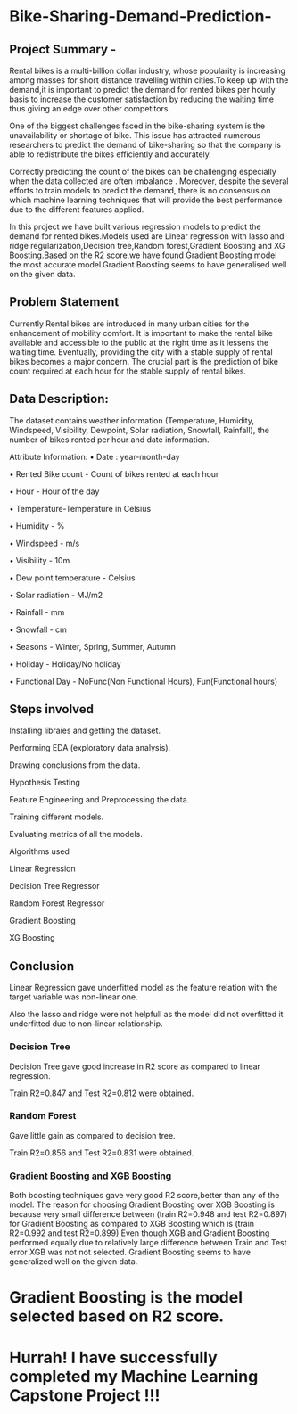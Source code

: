 # Bike-Sharing-Demand-Prediction-
## Project Summary -
Rental bikes is a multi-billion dollar industry, whose popularity is increasing among masses for short distance travelling within cities.To keep up with the demand,it is important to predict the demand for rented bikes per hourly basis to increase the customer satisfaction by reducing the waiting time thus giving an edge over other competitors.

One of the biggest challenges faced in the bike-sharing system is the unavailability or shortage of bike. This issue has attracted numerous researchers to predict the demand of bike-sharing so that the company is able to redistribute the bikes efficiently and accurately.

Correctly predicting the count of the bikes can be challenging especially when the data collected are often imbalance . Moreover, despite the several efforts to train models to predict the demand, there is no consensus on which machine learning techniques that will provide the best performance due to the different features applied.

In this project we have built various regression models to predict the demand for rented bikes.Models used are Linear regression with lasso and ridge regularization,Decision tree,Random forest,Gradient Boosting and XG Boosting.Based on the R2 score,we have found Gradient Boosting model the most accurate model.Gradient Boosting seems to have generalised well on the given data.
## Problem Statement
Currently Rental bikes are introduced in many urban cities for the enhancement of mobility comfort. It is important to make the rental bike available and accessible to the public at the right time as it lessens the waiting time. Eventually, providing the city with a stable supply of rental bikes becomes a major concern. The crucial part is the prediction of bike count required at each hour for the stable supply of rental bikes.

## Data Description:
The dataset contains weather information (Temperature, Humidity, Windspeed, Visibility, Dewpoint, Solar radiation, Snowfall, Rainfall), the number of bikes rented per hour and date information.

Attribute Information:
• Date : year-month-day

• Rented Bike count - Count of bikes rented at each hour

• Hour - Hour of the day

• Temperature-Temperature in Celsius

• Humidity - %

• Windspeed - m/s

• Visibility - 10m

• Dew point temperature - Celsius

• Solar radiation - MJ/m2

• Rainfall - mm

• Snowfall - cm

• Seasons - Winter, Spring, Summer, Autumn

• Holiday - Holiday/No holiday

• Functional Day - NoFunc(Non Functional Hours), Fun(Functional hours)

## Steps involved

Installing libraies and getting the dataset.

Performing EDA (exploratory data analysis).

Drawing conclusions from the data.

Hypothesis Testing

Feature Engineering and Preprocessing the data.

Training different models.

Evaluating metrics of all the models.

Algorithms used

Linear Regression

Decision Tree Regressor

Random Forest Regressor

Gradient Boosting

XG Boosting

## Conclusion

Linear Regression gave underfitted model as the feature relation with the target variable was non-linear one.

Also the lasso and ridge were not helpfull as the model did not overfitted it underfitted due to non-linear relationship.

### Decision Tree

Decision Tree gave good increase in R2 score as compared to linear regression.

Train R2=0.847 and Test R2=0.812 were obtained.

### Random Forest

Gave little gain as compared to decision tree.

Train R2=0.856 and Test R2=0.831 were obtained.

### Gradient Boosting and XGB Boosting

Both boosting techniques gave very good R2 score,better than any of the model.
The reason for choosing Gradient Boosting over XGB Boosting is because very small difference between (train R2=0.948 and test R2=0.897) for Gradient Boosting as compared to XGB Boosting which is (train R2=0.992 and test R2=0.899)
Even though XGB and Gradient Boosting performed equally due to relatively large difference between Train and Test error XGB was not not selected.
Gradient Boosting seems to have generalized well on the given data.
# Gradient Boosting is the model selected based on R2 score.

# Hurrah! I have successfully completed my Machine Learning Capstone Project !!!


